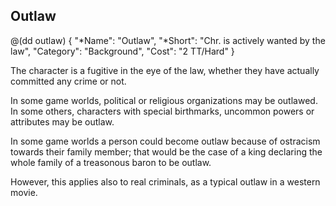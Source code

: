 ## Outlaw

@(dd outlaw)
{
  "*Name": "Outlaw",
  "*Short": "Chr. is actively wanted by the law",
  "Category": "Background",
  "Cost": "2 TT/Hard"
}

The character is a fugitive in the eye of the law, whether
they have actually committed any crime or not.

In some game worlds, political or religious organizations
may be outlawed. In some others, characters with special
birthmarks, uncommon powers or attributes may be outlaw.

In some game worlds a person could become outlaw
because of ostracism towards their family member; that would
be the case of a king declaring the whole family of a
treasonous baron to be outlaw.

However, this applies also to real criminals, as a typical
outlaw in a western movie.
